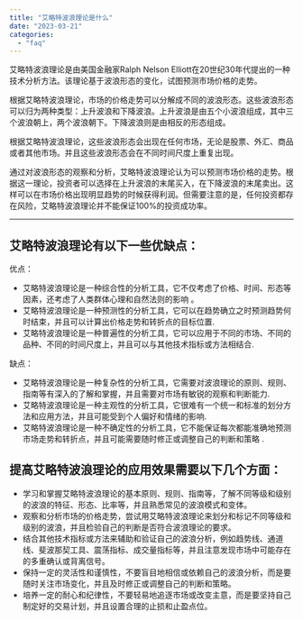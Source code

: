 ```yaml
---
title: "艾略特波浪理论是什么"
date: "2023-03-21"
categories: 
  - "faq"
---
```


艾略特波浪理论是由美国金融家Ralph Nelson Elliott在20世纪30年代提出的一种技术分析方法。该理论基于波浪形态的变化，试图预测市场价格的走势。

根据艾略特波浪理论，市场的价格走势可以分解成不同的波浪形态。这些波浪形态可以归为两种类型：上升波浪和下降波浪。上升波浪是由五个小波浪组成，其中三个波浪朝上，两个波浪朝下。下降波浪则是由相反的形态组成。

根据艾略特波浪理论，这些波浪形态会出现在任何市场，无论是股票、外汇、商品或者其他市场。并且这些波浪形态会在不同时间尺度上重复出现。

通过对波浪形态的观察和分析，艾略特波浪理论认为可以预测市场价格的走势。根据这一理论，投资者可以选择在上升波浪的末尾买入，在下降波浪的末尾卖出。这样可以在市场价格出现明显趋势的时候获得利润。但需要注意的是，任何投资都存在风险，艾略特波浪理论并不能保证100%的投资成功率。

* * *

## 艾略特波浪理论有以下一些优缺点：

优点：

- 艾略特波浪理论是一种综合性的分析工具，它不仅考虑了价格、时间、形态等因素，还考虑了人类群体心理和自然法则的影响 。
- 艾略特波浪理论是一种预测性的分析工具，它可以在趋势确立之时预测趋势何时结束，并且可以计算出价格走势和转折点的目标位置.
- 艾略特波浪理论是一种普遍性的分析工具，它可以应用于不同的市场、不同的品种、不同的时间尺度上，并且可以与其他技术指标或方法相结合.

缺点：

- 艾略特波浪理论是一种复杂性的分析工具，它需要对波浪理论的原则、规则、指南等有深入的了解和掌握，并且需要对市场有敏锐的观察和判断能力.
- 艾略特波浪理论是一种主观性的分析工具，它很难有一个统一和标准的划分方法和应用方法，并且可能受到个人偏好和情绪的影响.
- 艾略特波浪理论是一种不确定性的分析工具，它不能保证每次都能准确地预测市场走势和转折点，并且可能需要随时修正或调整自己的判断和策略 .

## 提高艾略特波浪理论的应用效果需要以下几个方面：

- 学习和掌握艾略特波浪理论的基本原则、规则、指南等，了解不同等级和级别的波浪的特征、形态、比率等，并且熟悉常见的波浪模式和变体。
- 观察和分析市场的价格走势，尝试用艾略特波浪理论来划分和标记不同等级和级别的波浪，并且检验自己的判断是否符合波浪理论的要求。
- 结合其他技术指标或方法来辅助和验证自己的波浪分析，例如趋势线、通道线、斐波那契工具、震荡指标、成交量指标等，并且注意发现市场中可能存在的多重确认或背离信号。
- 保持一定的灵活性和谨慎性，不要盲目地相信或依赖自己的波浪分析，而是要随时关注市场变化，并且及时修正或调整自己的判断和策略。
- 培养一定的耐心和纪律性，不要轻易地追逐市场或改变主意，而是要坚持自己制定好的交易计划，并且设置合理的止损和止盈点位。
